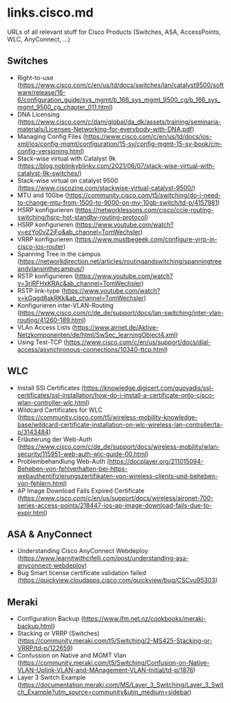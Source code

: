 # links.cisco.md
URLs of all relevant stuff for Cisco Products (Switches, ASA, AccessPoints, WLC, AnyConnect, ...)

## Switches
 - Right-to-use (https://www.cisco.com/c/en/us/td/docs/switches/lan/catalyst9500/software/release/16-6/configuration_guide/sys_mgmt/b_166_sys_mgmt_9500_cg/b_166_sys_mgmt_9500_cg_chapter_011.html)
 - DNA Licensing (https://www.cisco.com/c/dam/global/da_dk/assets/training/seminaria-materials/Licenses-Networking-for-everybody-with-DNA.pdf)
 - Managing Config Files (https://www.cisco.com/c/en/us/td/docs/ios-xml/ios/config-mgmt/configuration/15-sy/config-mgmt-15-sy-book/cm-config-versioning.html)
 - Stack-wise virtual with Catalyst 9k (https://blog.noblinkyblinky.com/2021/06/07/stack-wise-virtual-with-catalyst-9k-switches/)
 - Stack-wise virtual on catalyst 9500 (https://www.ciscozine.com/stackwise-virtual-catalyst-9500/)
 - MTU and 10Gbe (https://community.cisco.com/t5/switching/do-i-need-to-change-mtu-from-1500-to-9000-on-my-10gb-switch/td-p/4157981)
 - HSRP konfigurieren (https://networklessons.com/cisco/ccie-routing-switching/hsrp-hot-standby-routing-protocol)
 - HSRP konfigurieren (https://www.youtube.com/watch?v=ezYo0vZ2jFo&ab_channel=TomWechsler)
 - VRRP konfigurieren (https://www.mustbegeek.com/configure-vrrp-in-cisco-ios-router)
 - Spanning Tree in the campus (https://networkdirection.net/articles/routingandswitching/spanningtreeandvlansinthecampus/)
 - RSTP konfigurieren (https://www.youtube.com/watch?v=3riRFHxKRAc&ab_channel=TomWechsler)
 - RSTP link-type (https://www.youtube.com/watch?v=kGqgd8akRKk&ab_channel=TomWechsler)
 - Konfigurieren inter-VLAN-Routing (https://www.cisco.com/c/de_de/support/docs/lan-switching/inter-vlan-routing/41260-189.html)
 - VLAn Access Lists (https://www.airnet.de/Aktive-Netzkomponenten/de/html/SwSec_learningObject4.xml)
 - Using Test-TCP (https://www.cisco.com/c/en/us/support/docs/dial-access/asynchronous-connections/10340-ttcp.html)

## WLC
 - Install SSl Certificates (https://knowledge.digicert.com/quovadis/ssl-certificates/ssl-installation/how-do-i-install-a-certificate-onto-cisco-wlan-controller-wlc.html)
 - Wildcard Certificates for WLC (https://community.cisco.com/t5/wireless-mobility-knowledge-base/wildcard-certificate-installation-on-wlc-wireless-lan-controller/ta-p/3143484)
 - Erläuterung der Web-Auth (https://www.cisco.com/c/de_de/support/docs/wireless-mobility/wlan-security/115951-web-auth-wlc-guide-00.html)
 - Problembehandlung Web-Auth (https://docplayer.org/211015094-Beheben-von-fehlverhalten-bei-https-webauthentifizierungszertifikaten-von-wireless-clients-und-beheben-von-fehlern.html)
 - AP Image Download Fails Expired Certificate (https://www.cisco.com/c/en/us/support/docs/wireless/aironet-700-series-access-points/218447-ios-ap-image-download-fails-due-to-expir.html)

## ASA & AnyConnect
 - Understanding Cisco AnyConnect Webdeploy (https://www.learnitwithcifelli.com/post/understanding-asa-anyconnect-webdeploy)
 - Bug Smart license certificate validation failed (https://quickview.cloudapps.cisco.com/quickview/bug/CSCvu95303)

## Meraki 
 - Configuration Backup (https://www.ifm.net.nz/cookbooks/meraki-backup.html)
 - Stacking or VRRP (Switches) (https://community.meraki.com/t5/Switching/2-MS425-Stacking-or-VRRP/td-p/122659)
 - Confussion on Native and MGMT Vlan (https://community.meraki.com/t5/Switching/Confusion-on-Native-VLAN-Uplink-VLAN-and-MAnagement-VLAN-Initial/td-p/1876)
 - Layer 3 Switch Example (https://documentation.meraki.com/MS/Layer_3_Switching/Layer_3_Switch_Example?utm_source=community&utm_medium=sidebar)